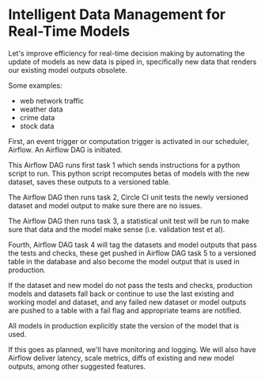 # Intelligent Data Management for Real-Time Models

Let's improve efficiency for real-time decision making by automating
the update of models as new data is piped in, specifically new data that
renders our existing model outputs obsolete.

Some examples:
- web network traffic
- weather data
- crime data
- stock data

First, an event trigger or computation trigger is activated in our scheduler,
Airflow. An Airflow DAG is initiated.

This Airflow DAG runs first task 1 which sends instructions for a python script to run.
This python script recomputes betas of models with the new dataset, saves these outputs
to a versioned table.

The Airflow DAG then runs task 2, Circle CI unit tests the newly versioned dataset
and model output to make sure there are no issues.

The Airflow DAG then runs task 3, a statistical unit test will be run to make sure
that data and the model make sense (i.e. validation test et al).

Fourth, Airflow DAG task 4 will tag the datasets and model outputs that pass the
tests and checks, these get pushed in Airflow DAG task 5 to a versioned table
in the database and also become the model output that is used in production.

If the dataset and new model do not pass the tests and checks, production models
and datasets fall back or continue to use the last existing and working model
and dataset, and any failed new dataset or model outputs are pushed to a table
with a fail flag and appropriate teams are notified.

All models in production explicitly state the version of the model that is used.

If this goes as planned, we'll have monitoring and logging. We will also have
Airflow deliver latency, scale metrics, diffs of existing and new model outputs,
among other suggested features.

